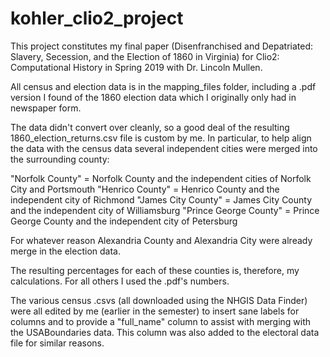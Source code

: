 # kohler_clio2_project

This project constitutes my final paper (Disenfranchised and Depatriated: Slavery, Secession, and the Election of 1860 in Virginia) for Clio2: Computational History in Spring 2019 with Dr. Lincoln Mullen.

All census and election data is in the mapping_files folder, including a .pdf version I found of the 1860 election data which I originally only had in newspaper form.

The data didn't convert over cleanly, so a good deal of the resulting 1860_election_returns.csv file is custom by me. In particular, to help align the data with the census data several independent cities were merged into the surrounding county:

"Norfolk County" = Norfolk County and the independent cities of Norfolk City and Portsmouth
"Henrico County" = Henrico County and the independent city of Richmond
"James City County" = James City County and the independent city of Williamsburg
"Prince George County" = Prince George County and the independent city of Petersburg

For whatever reason Alexandria County and Alexandria City were already merge in the election data.

The resulting percentages for each of these counties is, therefore, my calculations. For all others I used the .pdf's numbers.

The various census .csvs (all downloaded using the NHGIS Data Finder) were all edited by me (earlier in the semester) to insert sane labels for columns and to provide a "full_name" column to assist with merging with the USABoundaries data. This column was also added to the electoral data file for similar reasons.
